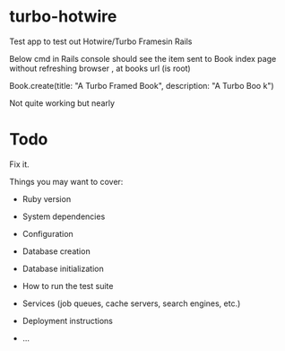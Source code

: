 # turbo-hotwire

Test app to test out Hotwire/Turbo Framesin Rails

Below cmd in Rails console should see the item sent to Book index page without refreshing browser , at books url (is root)

Book.create(title: "A Turbo Framed Book", description: "A Turbo Boo
k")

Not quite working but nearly

# Todo

Fix it.


Things you may want to cover:

* Ruby version

* System dependencies

* Configuration

* Database creation

* Database initialization

* How to run the test suite

* Services (job queues, cache servers, search engines, etc.)

* Deployment instructions

* ...
